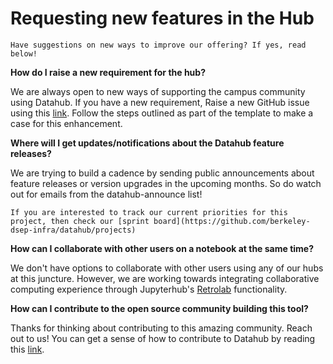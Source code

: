 # Requesting new features in the Hub

```{note}
Have suggestions on new ways to improve our offering? If yes, read below!

```

**How do I raise a new requirement for the hub?**

We are always open to new ways of supporting the campus community using Datahub. If you have a new requirement, Raise a new GitHub issue using this [link](https://github.com/berkeley-dsep-infra/datahub/issues/new?assignees=&labels=type%3A+enhancement&template=featurerequest.md). Follow the steps outlined as part of the template to make a case for this enhancement.

**Where will I get updates/notifications about the Datahub feature releases?**

We are trying to build a cadence by sending public announcements about feature releases or version upgrades in the upcoming months. So do watch out for emails from the datahub-announce list!

```{tip}
If you are interested to track our current priorities for this project, then check our [sprint board](https://github.com/berkeley-dsep-infra/datahub/projects)
```
 
**How can I collaborate with other users on a notebook at the same time?**

We don't have options to collaborate with other users using any of our hubs at this juncture. However, we are working towards integrating collaborative computing experience through Jupyterhub's [Retrolab](https://github.com/jupyterlab/retrolab) functionality.

**How can I contribute to the open source community building this tool?**

Thanks for thinking about contributing to this amazing community. Reach out to us! You can get a sense of how to contribute to Datahub by reading this [link](https://docs.datahub.berkeley.edu/en/latest/admins/pre-reqs.html).
